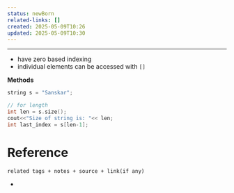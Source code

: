```yaml
---
status: newBorn
related-links: []
created: 2025-05-09T10:26
updated: 2025-05-09T10:30
---
```

---

- have zero based indexing
- individual elements can be accessed with `[]`



**Methods**

```cpp
string s = "Sanskar";

// for length
int len = s.size();
cout<<"Size of string is: "<< len;
int last_index = s[len-1];


```


# Reference
`related tags + notes + source + link(if any)`
 

- 